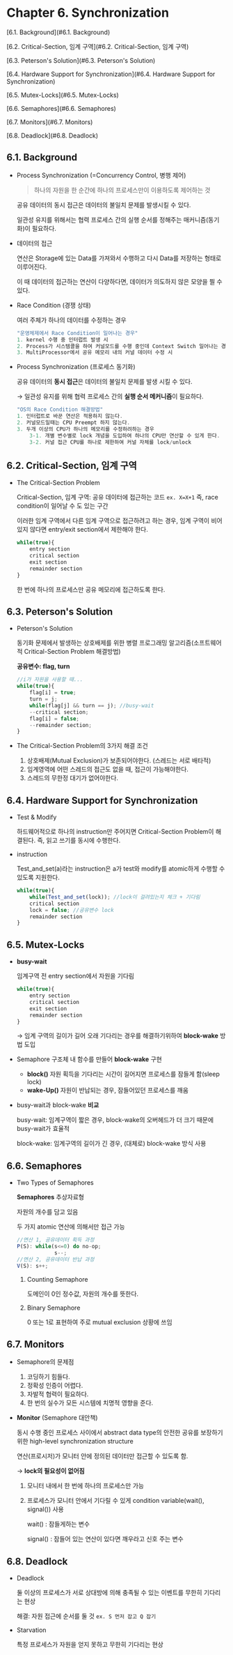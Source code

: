 # Chapter 6. Synchronization
  [6.1. Background](#6.1. Background)
  
  [6.2. Critical-Section, 임계 구역](#6.2. Critical-Section, 임계 구역)
  
  [6.3. Peterson's Solution](#6.3. Peterson's Solution)
  
  [6.4. Hardware Support for Synchronization](#6.4. Hardware Support for Synchronization)
  
  [6.5. Mutex-Locks](#6.5. Mutex-Locks)
  
  [6.6. Semaphores](#6.6. Semaphores)
  
  [6.7. Monitors](#6.7. Monitors)
  
  [6.8. Deadlock](#6.8. Deadlock)
  
## 6.1. Background

- Process Synchronization (=Concurrency Control, 병행 제어)

    > 하나의 자원을 한 순간에 하나의 프로세스만이 이용하도록 제어하는 것

    공유 데이터의 동시 접근은 데이터의 불일치 문제를 발생시킬 수 있다.

    일관성 유지를 위해서는 협력 프로세스 간의 실행 순서를 정해주는 매커니즘(동기화)이 필요하다.

- 데이터의 접근

    연산은 Storage에 있는 Data를 가져와서 수행하고 다시 Data를 저장하는 형태로 이루어진다.

    이 때 데이터의 접근하는 연산이 다양하다면, 데이터가 의도하지 않은 모양을 띌 수 있다.

- Race Condition (경쟁 상태)

    여러 주체가 하나의 데이터를 수정하는 경우

    ```jsx
    "운영체제에서 Race Condition이 일어나는 경우"
    1. kernel 수행 중 인터럽트 발생 시
    2. Process가 시스템콜을 하여 커널모드를 수행 중인데 Context Switch 일어나는 경우
    3. MultiProcessor에서 공유 메모리 내의 커널 데이터 수정 시
    ```

- Process Synchronization (프로세스 동기화)

    공유 데이터의 **동시 접근**은 데이터의 불일치 문제를 발생 시킬 수 있다. 

    → 일관성 유지를 위해 협력 프로세스 간의 **실행 순서 메커니즘**이 필요하다.

    ```jsx
    "OS의 Race Condition 해결방법"
    1. 인터럽트로 바꾼 연산은 적용하지 않는다. 
    2. 커널모드일때는 CPU Preempt 하지 않는다.
    3. 두개 이상의 CPU가 하나의 메모리를 수정하려하는 경우
    	3-1. 개별 변수별로 lock 개념을 도입하여 하나의 CPU만 연산할 수 있게 한다.
    	3-2. 커널 접근 CPU를 하나로 제한하여 커널 자체를 lock/unlock
    ```

## 6.2. Critical-Section, 임계 구역

- The Critical-Section Problem

    Critical-Section, 임계 구역: 공유 데이터에 접근하는 코드 `ex. X=X+1`  즉, race condition이 일어날 수 도 있는 구간

    이러한 임계 구역에서 다른 임계 구역으로 접근하려고 하는 경우, 임계 구역이 비어있지 않다면 entry/exit section에서 제한해야 한다.

    ```jsx
    while(true){
    	entry section
    	critical section
    	exit section
    	remainder section
    }
    ```

    한 번에 하나의 프로세스만 공유 메모리에 접근하도록 한다.

## 6.3. Peterson's Solution

- Peterson's Solution

    동기화 문제에서 발생하는 상호배제를 위한 병렬 프로그래밍 알고리즘(소프트웨어적 Critical-Section Problem 해결방법)

    **공유변수: flag, turn**

    ```jsx
    //i가 자원을 사용할 때...
    while(true){
    	flag[i] = true;
    	turn = j;
    	while(flag[j] && turn == j); //busy-wait
    	--critical section;
    	flag[i] = false;
    	--remainder section;
    }
    ```

- The Critical-Section Problem의 3가지 해결 조건
    1. 상호배제(Mutual Exclusion)가 보존되어야한다. (스레드는 서로 배타적)
    2. 임계영역에 어떤 스레드의 접근도 없을 때, 접근이 가능해야한다.
    3. 스레드의 무한정 대기가 없어야한다.

## 6.4. Hardware Support for Synchronization

- Test & Modify

    하드웨어적으로 하나의 instruction만 주어지면 Critical-Section Problem이 해결된다. 즉, 읽고 쓰기를 동시에 수행한다.

- instruction

    Test_and_set(a)라는 instruction은 a가 test와 modify를 atomic하게 수행할 수 있도록 지원한다.

    ```jsx
    while(true){
    	while(Test_and_set(lock)); //lock이 걸려있는지 체크 + 기다림
    	critical section
    	lock = false; //공유변수 lock
    	remainder section
    }
    ```

## 6.5. Mutex-Locks

- **busy-wait**

    임계구역 전 entry section에서 자원을 기다림

    ```jsx
    while(true){
    	entry section
    	critical section
    	exit section
    	remainder section
    }
    ```

    → 임계 구역의 길이가 길어 오래 기다리는 경우를 해결하기위하여 **block-wake** 방법 도입

- Semaphore 구조체 내 함수를 만들어 **block-wake** 구현
    - **block()** 자원 획득을 기다리는 시간이 길어지면 프로세스를 잠들게 함(sleep lock)
    - **wake-Up()** 자원이 반납되는 경우, 잠들어있던 프로세스를 깨움
- busy-wait과 block-wake **비교**

    busy-wait: 임계구역이 짧은 경우, block-wake의 오버헤드가 더 크기 때문에 busy-wait가 효율적

    block-wake: 임계구역의 길이가 긴 경우, (대체로) block-wake 방식 사용

## 6.6. Semaphores

- Two Types of Semaphores

    **Semaphores** 추상자료형

    자원의 개수를 담고 있음

    두 가지 atomic 연산에 의해서만 접근 가능

    ```jsx
    //연산 1, 공유데이터 획득 과정
    P(S): while(s<=0) do no-op;
    			s--;
    //연산 2, 공유데이터 반납 과정
    V(S): s++;
    ```

    1. Counting Semaphore

        도메인이 0인 정수값, 자원의 개수를 뜻한다.

    2. Binary Semaphore

        0 또는 1로 표현하여 주로 mutual exclusion 상황에 쓰임 

## 6.7. Monitors

- Semaphore의 문제점
    1. 코딩하기 힘들다.
    2. 정확성 인증이 어렵다.
    3. 자발적 협력이 필요하다.
    4. 한 번의 실수가 모든 시스템에 치명적 영향을 준다.
- **Monitor** (Semaphore 대안책)

    동시 수행 중인 프로세스 사이에서 abstract data type의 안전한 공유를 보장하기 위한 high-level synchronization structure

    

    연산(프로시저)가 모니터 안에 정의된 데이터만 접근할 수 있도록 함.

    → **lock의 필요성이 없어짐**

    1. 모니터 내에서 한 번에 하나의 프로세스만 가능
    2. 프로세스가 모니터 안에서 기다릴 수 있게 condition variable(wait(), signal()) 사용

        wait() : 잠들게하는 변수

        signal() : 잠들어 있는 연산이 있다면 깨우라고 신호 주는 변수

## 6.8. Deadlock

- Deadlock

    둘 이상의 프로세스가 서로 상대방에 의해 충족될 수 있는 이벤트를 무한히 기다리는 현상

    
    해결: 자원 접근에 순서를 둘 것 `ex. S 먼저 잡고 Q 잡기` 

- Starvation

    특정 프로세스가 자원을 얻지 못하고 무한히 기다리는 현상
